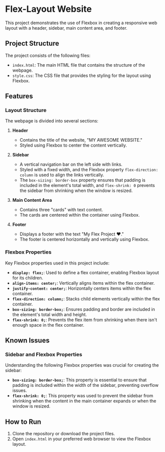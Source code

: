 # Flex-Layout Website

This project demonstrates the use of Flexbox in creating a responsive web layout with a header, sidebar, main content area, and footer.

## Project Structure

The project consists of the following files:

- `index.html`: The main HTML file that contains the structure of the webpage.
- `style.css`: The CSS file that provides the styling for the layout using Flexbox.

## Features

### Layout Structure

The webpage is divided into several sections:

1. **Header**
   - Contains the title of the website, "MY AWESOME WEBSITE."
   - Styled using Flexbox to center the content vertically.

2. **Sidebar**
   - A vertical navigation bar on the left side with links.
   - Styled with a fixed width, and the Flexbox property `flex-direction: column` is used to align the links vertically.
   - The `box-sizing: border-box` property ensures that padding is included in the element's total width, and `flex-shrink: 0` prevents the sidebar from shrinking when the window is resized.

3. **Main Content Area**
   - Contains three "cards" with text content.
   - The cards are centered within the container using Flexbox.

4. **Footer**
   - Displays a footer with the text "My Flex Project ❤️."
   - The footer is centered horizontally and vertically using Flexbox.

### Flexbox Properties

Key Flexbox properties used in this project include:

- **`display: flex;`**: Used to define a flex container, enabling Flexbox layout for its children.
- **`align-items: center;`**: Vertically aligns items within the flex container.
- **`justify-content: center;`**: Horizontally centers items within the flex container.
- **`flex-direction: column;`**: Stacks child elements vertically within the flex container.
- **`box-sizing: border-box;`**: Ensures padding and border are included in the element's total width and height.
- **`flex-shrink: 0;`**: Prevents the flex item from shrinking when there isn't enough space in the flex container.

## Known Issues

### Sidebar and Flexbox Properties

Understanding the following Flexbox properties was crucial for creating the sidebar:

- **`box-sizing: border-box;`**: This property is essential to ensure that padding is included within the width of the sidebar, preventing overflow issues.
- **`flex-shrink: 0;`**: This property was used to prevent the sidebar from shrinking when the content in the main container expands or when the window is resized.

## How to Run

1. Clone the repository or download the project files.
2. Open `index.html` in your preferred web browser to view the Flexbox layout.


